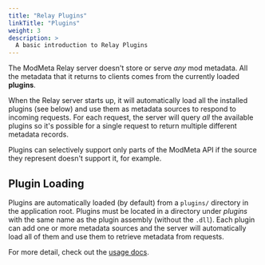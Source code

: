 ```yaml
---
title: "Relay Plugins"
linkTitle: "Plugins"
weight: 3
description: >
  A basic introduction to Relay Plugins
---
```


The ModMeta Relay server doesn't store or serve *any* mod metadata. All the metadata that it returns to clients comes from the currently loaded **plugins**.

When the Relay server starts up, it will automatically load all the installed plugins (see below) and use them as metadata sources to respond to incoming requests. For each request, the server will query *all* the available plugins so it's possible for a single request to return multiple different metadata records.

Plugins can selectively support only parts of the ModMeta API if the source they represent doesn't support it, for example.

## Plugin Loading

Plugins are automatically loaded (by default) from a `plugins/` directory in the application root. Plugins must be located in a directory under *plugins* with the same name as the plugin assembly (without the `.dll`). Each plugin can add one or more metadata sources and the server will automatically load all of them and use them to retrieve metadata from requests.

For more detail, check out the [usage docs](/docs/usage/plugins).